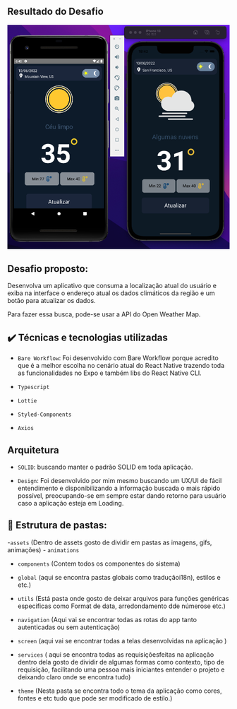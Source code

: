 ## Resultado do Desafio

![Abner Fonseca](https://github.com/afborda/Builder-Weather-App/blob/master/src/assets/img/image%202.png)


## Desafio proposto:
Desenvolva um aplicativo que consuma a localização atual do usuário e exiba na interface o endereço atual os dados climáticos da região e um botão para atualizar os dados.

Para fazer essa busca, pode-se usar a API do 
Open Weather Map.

## ✔️ Técnicas e tecnologias utilizadas

- `Bare Workflow`: Foi desenvolvido com Bare Workflow porque acredito que é a melhor escolha no cenário atual do React Native trazendo toda as funcionalidades no Expo e também libs do React Native CLI.

- `Typescript`

- `Lottie`

- `Styled-Components`

- `Axios`

## Arquitetura

- `SOLID`: buscando manter o padrão SOLID em toda aplicação.

- `Design`: Foi desenvolvido por mim mesmo buscando um UX/UI de fácil entendimento e disponibilizando a informação buscada o mais rápido possível, preocupando-se em sempre estar dando retorno para usuário caso a aplicação esteja em Loading.

## 📁 Estrutura de pastas:
 -`assets` (Dentro de assets gosto de dividir em pastas as imagens, gifs, animações)
    - `animations`
    
- `components` (Contem todos os componentes do sistema)

- `global` (aqui se encontra pastas globais como traduçãoi18n), estilos e etc.)

- `utils` (Está pasta onde gosto de deixar arquivos para funções  genéricas especificas como Format de data, arredondamento dde númerose etc.)

- `navigation` (Aqui vai se encontrar todas as rotas do app tanto autenticadas ou sem autenticação)

- `screen` (aqui vai se encontrar todas a telas desenvolvidas na aplicação )

- `services` ( aqui se encontra todas as requisiçõesfeitas na aplicação dentro dela gosto de dividir de algumas formas como contexto, tipo de requisição, facilitando uma pessoa mais iniciantes entender o projeto e deixando claro onde se encontra tudo)

- `theme` (Nesta pasta se encontra todo o tema da aplicação como cores, fontes e etc tudo que pode ser modificado de estilo.)

